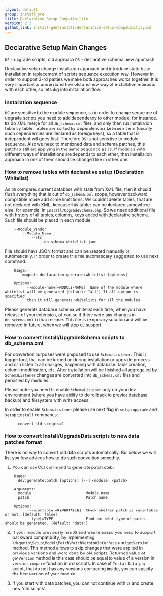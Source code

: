 ```yaml
---
layout: default
group: install_pre
title: Declarative Setup Compatibility
version: 2.3
github_link: install-gde/install/declarative-setup-compatibility.md
---
```


## Declarative Setup Main Changes

`US` - upgrade scripts, old approach
`DS` - declarative schema, new approach

Declarative setup change installation approach and introduce state base installation in replacement of scripts sequence execution way.
However in order to support 3-rd parties we make both approaches works together. It is very important to understand
how old and new way of installation interacts with each other, so lets dig into installation flow.

### Installation sequence

`US` are sensitive to the module sequence, so in order to change sequence of upgrade scripts you need to add dependency to other module, for instance.
`DS` do XML merge for all `db_schema.xml` files, and only then run installation table by table. 
Tables are sorted by dependencies between them (usually such dependencies are declared as foreign keys), so a table that is independent will goes first.
Therefore `DS` is not sensitive to module sequence. Also we need to mentioned data and schema patches, this patches
still are applying in the same sequence as `US`.
If modules with different ways of installations are depends to each other, than installation approach in one of them should be changed like in other one.

### How to remove tables with declarative setup (Declaration Whitelist)

As `DS` compares current database with state from XML file, then it should flush everything that is out of `db_schema.xml` scope, however
backward compatible mode add some limitations. We couldnt delete tables, that are not declared with XML, because this tables can be declared somewhere else, for example,
in `Install/UpgradeSchema.php`. So we need additional file with history of all tables, columns, keys added with declarative schema. Such file should be placed
in each module:

```
    --Module_Vendor
        --Module_Name
            --etc
                --db_schema_whitelist.json
```

File should have JSON format and can be created manually or automatically. 
In order to create this file automatically suggested to use next command:

```
    Usage:
        magento declaration:generate:whitelist [options]
    
    Options:
          --module-name[=MODULE-NAME]  Name of the module where whitelist will be generated [default: "all"] If all option is specified
          than it will generate whitelists for all the modules
```

Please generate database schema whitelist each time, when you have release of your extension, of course if there were any changes in `db_schema.xml` in that release.
This file is temporary solution and will be removed in future, when we will stop `US` support.

### How to convert Install/UpgradeSchema scripts to db_schema.xml

For convertion purposes were proposed to use `SchemaListener`. This is logger tool, that can be turned on during installation or upgrade process
and can listen to all changes, happening with database: table creation, column modification, etc.
After installation will be finished all aggregated by `SchemaListener` changes are converted into `db_schema.xml` files and persisted by modules.

Please note: you need to enable `SchemaListener` only on your dev environment (where you have ability to do rollback to previos database backup) and filesystem with write access.

In order to enable `SchemaListener` please use next flag in `setup:upgrade` and `setup:install` commands:

```
    --convert_old_scripts=1
```

### How to convert Install/UpgradeData scripts to new data patches format

There is no way to convert old data scripts automatically. But below we will list you few advices how to do such convertion smoothly.

1. You can use CLI command to generate patch stub:

```
    Usage:
      dev:generate:patch [options] [--] <module> <patch>
    
    Arguments:
      module                         Module name
      patch                          Patch name
    
    Options:
          --revertable[=REVERTABLE]  Check whether patch is revertable or not. [default: false]
          --type[=TYPE]              Find out what type of patch should be generated. [default: "data"]
```

2. If your module previously has `US` and was released you need to support backward compatibility, by implementing
`\Magento\Setup\Model\Patch\PatchVersionInterface` and `getVersion` method. This method allows to skip changes that were applied in previous 
versions and were done by old scripts. Returned value of `getVersion` method in this case should be equal to value of a version in 
`version_compare` function in old scripts. In case of `InstallData.php` script, that do not has any versions comparing inside, you can specify the first version of your module.

3. If you start with data patches, you can not continue with `US` and create new 'old scripts'.

